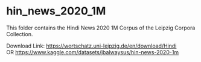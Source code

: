 # hin_news_2020_1M

This folder contains the Hindi News 2020 1M Corpus of the Leipzig Corpora Collection.

Download Link: https://wortschatz.uni-leipzig.de/en/download/Hindi \
OR
https://www.kaggle.com/datasets/jbalwaysus/hin-news-2020-1m